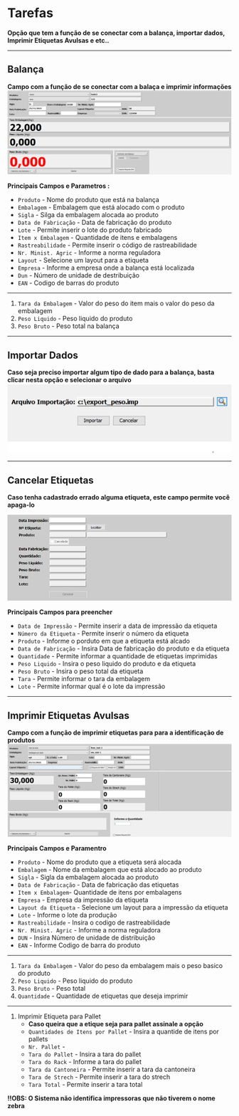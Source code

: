 # Tarefas
**Opção que tem a função de se conectar com a balança, importar dados, Imprimir Etiquetas Avulsas e etc..**
***

## Balança
**Campo com a função de se conectar com a balaça e imprimir informações**
![](./img/tarefa/imagem1.png)

**Principais Campos e Parametros :**

- `Produto` - Nome do produto que está na balança
- `Embalagem` - Embalagem que está alocado com o produto
- `Sigla` - Silga da embalagem alocada ao produto
- `Data de Fabricação` - Data de fabricação do produto
- `Lote` - Permite inserir o lote do produto fabricado
- `Item x Embalagem` - Quantidade de itens e embalagens
- `Rastreabilidade` - Permite inserir o código de rastreabilidade
- `Nr. Minist. Agric` - Informe a norma reguladora
- `Layout` - Selecione um layout para a etiqueta
- `Empresa` - Informe a empresa onde a balança está localizada
- `Dun` - Número de unidade de destribuição
- `EAN` - Codigo de barras do produto
***
1. `Tara da Embalagem` - Valor do peso do item mais o valor do peso da embalagem
2. `Peso Liquido` - Peso liquido do produto
3. `Peso Bruto` - Peso  total na balança
***

## Importar Dados
**Caso seja preciso importar algum tipo de dado para a balança, basta clicar nesta opção e selecionar o arquivo**
![](./img/tarefa/imagem2.png)
***

## Cancelar Etiquetas
**Caso tenha cadastrado errado alguma etiqueta, este campo permite você apaga-lo**

![](./img/tarefa/imagem3.png)

**Principais Campos para preencher**

- `Data de Impressão` - Permite inserir a data de impressão da etiqueta
- `Número da Etiqueta` - Permite inserir o número da etiqueta
- `Produto` - Informe o porduto em que a etiqueta está alcado
- `Data de Fabricação` - Insira Data de fabricação do produto e da etiqueta
- `Quantidade` - Permite informar a quantidade de etiquetas imprimidas
- `Peso Liquido` - Insira o peso liquido do produto e da etiqueta
- `Peso Bruto` - Insira o peso total da etiqueta
- `Tara` - Permite informar o tara da embalagem
- `Lote` - Permite informar qual é o lote da impressão

***

## Imprimir Etiquetas Avulsas
**Campo com a função de imprimir etiquetas para para a identificação de produtos**
![](./img/tarefa/imagem4.png)

**Principais Campos e Paramentro**

- `Produto` - Nome do produto que a etiqueta será alocada
- `Embalagem` - Nome da embalagem que está alocado ao produto
- `Sigla` - Sigla da embalagem alocada ao produto
- `Data de Fabricação` - Data de fabricação das etiquetas 
- `Item x Embalagem`- Quantidade de itens por embalagens
- `Empresa` - Empresa da impressão da etiqueta
- `Layout da Etiqueta` - Selecione um layout para a impressão da etiqueta
- `Lote` - Informe o lote da produção
- `Rastreabilidade` - Insira o codigo de rastreabilidade
- `Nr. Minist. Agric` - Informe a norma reguladora
- `DUN` - Insira Número de unidade de distribuição
- `EAN` - Informe Codigo de barra do produto
***
1. `Tara da Embalagem` - Valor do peso da embalagem mais o peso basico do produto
2. `Peso Liquido` - Peso liquido do produto
3. `Peso Bruto` - Peso total
4. `Quantidade` - Quantidade de etiquetas que deseja imprimir
***
1. Imprimir Etiqueta para Pallet
    - **Caso queira que a etique seja para pallet assinale a opção**
    - `Quantidades de Itens por Pallet` - Insira a quantide de itens por pallets
    - `Nr. Pallet` - 
    - `Tara do Pallet` - Insira a tara do pallet
    - `Tara do Rack` - Informe a tara do pallet
    - `Tara da Cantoneira` - Permite inserir a tara da cantoneira
    - `Tara de Strech` - Permite inserir a tara do strech
    - `Tara Total` - Permite inserir a tara total

**!!OBS: O Sistema não identifica impressoras que não tiverem o nome zebra**